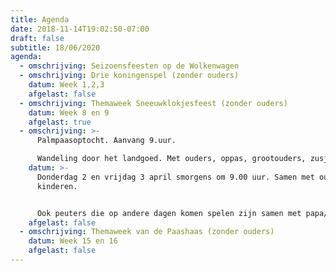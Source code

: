 ```yaml
---
title: Agenda
date: 2018-11-14T19:02:50-07:00
draft: false
subtitle: 18/06/2020
agenda:
  - omschrijving: Seizoensfeesten op de Wolkenwagen
  - omschrijving: Drie koningenspel (zonder ouders)
    datum: Week 1,2,3
    afgelast: false
  - omschrijving: Themaweek Sneeuwklokjesfeest (zonder ouders)
    datum: Week 8 en 9
    afgelast: true
  - omschrijving: >-
      Palmpaasoptocht. Aanvang 9.uur. 

      Wandeling door het landgoed. Met ouders, oppas, grootouders, zusjes, broertjes
    datum: >-
      Donderdag 2 en vrijdag 3 april smorgens om 9.00 uur. Samen met ouders en
      kinderen.


      Ook peuters die op andere dagen komen spelen zijn samen met papa/ mama/ oppas hartelijk welkom in de optocht!  (helaas afgelast; de Wolkenwagen was in deze periode gesloten vanwege  de corona)
    afgelast: false
  - omschrijving: Themaweek van de Paashaas (zonder ouders)
    datum: Week 15 en 16
    afgelast: false
---
```

